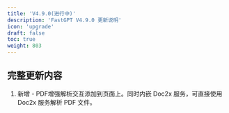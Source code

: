 ```yaml
---
title: 'V4.9.0(进行中)'
description: 'FastGPT V4.9.0 更新说明'
icon: 'upgrade'
draft: false
toc: true
weight: 803
---
```



## 完整更新内容

1. 新增 - PDF增强解析交互添加到页面上。同时内嵌 Doc2x 服务，可直接使用 Doc2x 服务解析 PDF 文件。